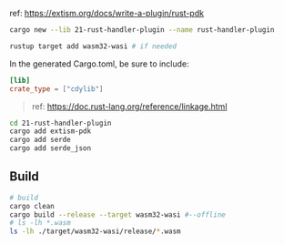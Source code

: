 

ref: https://extism.org/docs/write-a-plugin/rust-pdk

```bash
cargo new --lib 21-rust-handler-plugin --name rust-handler-plugin

rustup target add wasm32-wasi # if needed
```

In the generated Cargo.toml, be sure to include:

```toml
[lib]
crate_type = ["cdylib"]
```
> ref: https://doc.rust-lang.org/reference/linkage.html


```bash
cd 21-rust-handler-plugin
cargo add extism-pdk
cargo add serde
cargo add serde_json
```

## Build 

```bash
# build
cargo clean
cargo build --release --target wasm32-wasi #--offline
# ls -lh *.wasm
ls -lh ./target/wasm32-wasi/release/*.wasm
```

